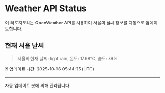 
# Weather API Status

이 리포지토리는 OpenWeather API를 사용하여 서울의 날씨 정보를 자동으로 업데이트합니다.

## 현재 서울 날씨
> 서울의 현재 날씨: light rain, 온도: 17.98°C, 습도: 89%

⏳ 업데이트 시간: 2025-10-06 05:44:35 (UTC)

---
자동 업데이트 봇에 의해 관리됩니다.
